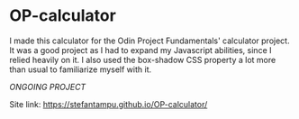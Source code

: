 # OP-calculator

I made this calculator for the Odin Project Fundamentals' calculator project. It was a good project as I had to expand my Javascript abilities, since I relied heavily on it. I also used the box-shadow CSS property a lot more than usual to familiarize myself with it.

*ONGOING PROJECT*

Site link: https://stefantampu.github.io/OP-calculator/